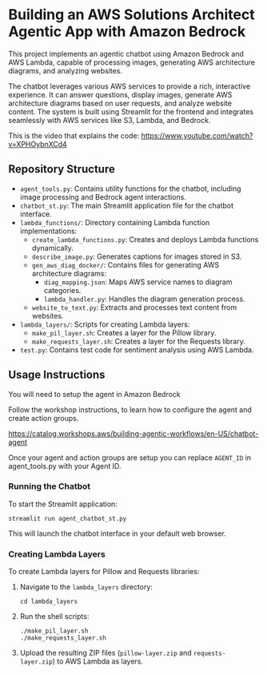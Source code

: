 # Building an AWS Solutions Architect Agentic App with Amazon Bedrock

This project implements an agentic chatbot using Amazon Bedrock and AWS Lambda, capable of processing images, generating AWS architecture diagrams, and analyzing websites.

The chatbot leverages various AWS services to provide a rich, interactive experience. It can answer questions, display images, generate AWS architecture diagrams based on user requests, and analyze website content. The system is built using Streamlit for the frontend and integrates seamlessly with AWS services like S3, Lambda, and Bedrock.

This is the video that explains the code:
https://www.youtube.com/watch?v=XPHOybnXCd4

## Repository Structure

- `agent_tools.py`: Contains utility functions for the chatbot, including image processing and Bedrock agent interactions.
- `chatbot_st.py`: The main Streamlit application file for the chatbot interface.
- `lambda_functions/`: Directory containing Lambda function implementations:
  * `create_lambda_functions.py`: Creates and deploys Lambda functions dynamically.
  * `describe_image.py`: Generates captions for images stored in S3.
  * `gen_aws_diag_docker/`: Contains files for generating AWS architecture diagrams:
    - `diag_mapping.json`: Maps AWS service names to diagram categories.
    - `lambda_handler.py`: Handles the diagram generation process.
  * `website_to_text.py`: Extracts and processes text content from websites.
- `lambda_layers/`: Scripts for creating Lambda layers:
  * `make_pil_layer.sh`: Creates a layer for the Pillow library.
  * `make_requests_layer.sh`: Creates a layer for the Requests library.
- `test.py`: Contains test code for sentiment analysis using AWS Lambda.

## Usage Instructions

You will need to setup the agent in Amazon Bedrock

Follow the workshop instructions, to learn how to configure the agent and create action groups.

https://catalog.workshops.aws/building-agentic-workflows/en-US/chatbot-agent

Once your agent and action groups are setup you can replace `AGENT_ID` in agent_tools.py with your Agent ID.

### Running the Chatbot

To start the Streamlit application:

```
streamlit run agent_chatbot_st.py
```

This will launch the chatbot interface in your default web browser.

### Creating Lambda Layers

To create Lambda layers for Pillow and Requests libraries:

1. Navigate to the `lambda_layers` directory:
   ```
   cd lambda_layers
   ```

2. Run the shell scripts:
   ```
   ./make_pil_layer.sh
   ./make_requests_layer.sh
   ```

3. Upload the resulting ZIP files (`pillow-layer.zip` and `requests-layer.zip`) to AWS Lambda as layers.
